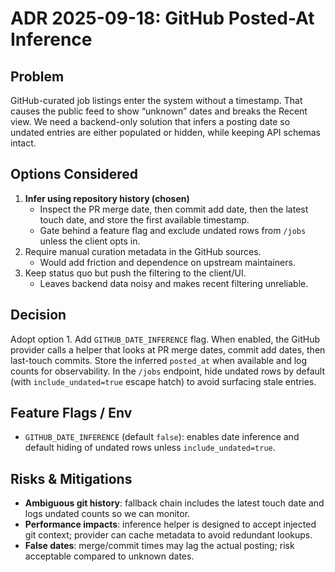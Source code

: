 # ADR 2025-09-18: GitHub Posted-At Inference

## Problem

GitHub-curated job listings enter the system without a timestamp. That causes the public feed to show “unknown” dates and breaks the Recent view. We need a backend-only solution that infers a posting date so undated entries are either populated or hidden, while keeping API schemas intact.

## Options Considered

1. **Infer using repository history (chosen)**
   - Inspect the PR merge date, then commit add date, then the latest touch date, and store the first available timestamp.
   - Gate behind a feature flag and exclude undated rows from `/jobs` unless the client opts in.
2. Require manual curation metadata in the GitHub sources.
   - Would add friction and dependence on upstream maintainers.
3. Keep status quo but push the filtering to the client/UI.
   - Leaves backend data noisy and makes recent filtering unreliable.

## Decision

Adopt option 1. Add `GITHUB_DATE_INFERENCE` flag. When enabled, the GitHub provider calls a helper that looks at PR merge dates, commit add dates, then last-touch commits. Store the inferred `posted_at` when available and log counts for observability. In the `/jobs` endpoint, hide undated rows by default (with `include_undated=true` escape hatch) to avoid surfacing stale entries.

## Feature Flags / Env

- `GITHUB_DATE_INFERENCE` (default `false`): enables date inference and default hiding of undated rows unless `include_undated=true`.

## Risks & Mitigations

- **Ambiguous git history**: fallback chain includes the latest touch date and logs undated counts so we can monitor.
- **Performance impacts**: inference helper is designed to accept injected git context; provider can cache metadata to avoid redundant lookups.
- **False dates**: merge/commit times may lag the actual posting; risk acceptable compared to unknown dates.
